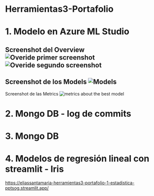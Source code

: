 # Herramientas3-Portafolio

# 1. Modelo en Azure ML Studio
Screenshot del Overview <br>
![Overide primer screenshot](/Images/Overide_1.png)
![Overide segundo screenshot](/Images/Overide_2.png)
-------

Screenshot de los Models
![Models](/images/model.png)
-----

Screenshot de las Metrics
![metrics about the best model](/images/metrics.png)

# 2. Mongo DB -  log de commits </br>

# 3. Mongo DB

# 4. Modelos de regresión lineal con streamlit - Iris
https://eliassantamaria-herramientas3-portafolio-1-estadistica-pptsog.streamlit.app/
